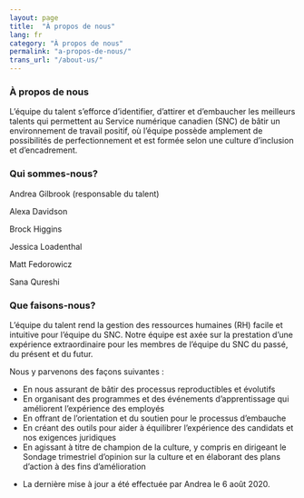 ```yaml
---
layout: page
title:  "À propos de nous"
lang: fr
category: "À propos de nous"
permalink: "a-propos-de-nous/"
trans_url: "/about-us/"
---
```


### À propos de nous
L’équipe du talent s’efforce d’identifier, d’attirer et d’embaucher les meilleurs talents qui permettent au Service numérique canadien (SNC) de bâtir un environnement de travail positif, où l’équipe possède amplement de possibilités de perfectionnement et est formée selon une culture d’inclusion et d’encadrement.

### Qui sommes-nous?

Andrea Gilbrook (responsable du talent)

Alexa Davidson

Brock Higgins

Jessica Loadenthal

Matt Fedorowicz

Sana Qureshi

### Que faisons-nous?
L’équipe du talent rend la gestion des ressources humaines (RH) facile et intuitive pour l’équipe du SNC. Notre équipe est axée sur la prestation d’une expérience extraordinaire pour les membres de l’équipe du SNC du passé, du présent et du futur. 

Nous y parvenons des façons suivantes :
* En nous assurant de bâtir des processus reproductibles et évolutifs
* En organisant des programmes et des événements d’apprentissage qui améliorent l’expérience des employés
* En offrant de l’orientation et du soutien pour le processus d’embauche
* En créant des outils pour aider à équilibrer l’expérience des candidats et nos exigences juridiques
* En agissant à titre de champion de la culture, y compris en dirigeant le Sondage trimestriel d’opinion sur la culture et en élaborant des plans d’action à des fins d’amélioration


- La dernière mise à jour a été effectuée par Andrea le 6 août 2020.

